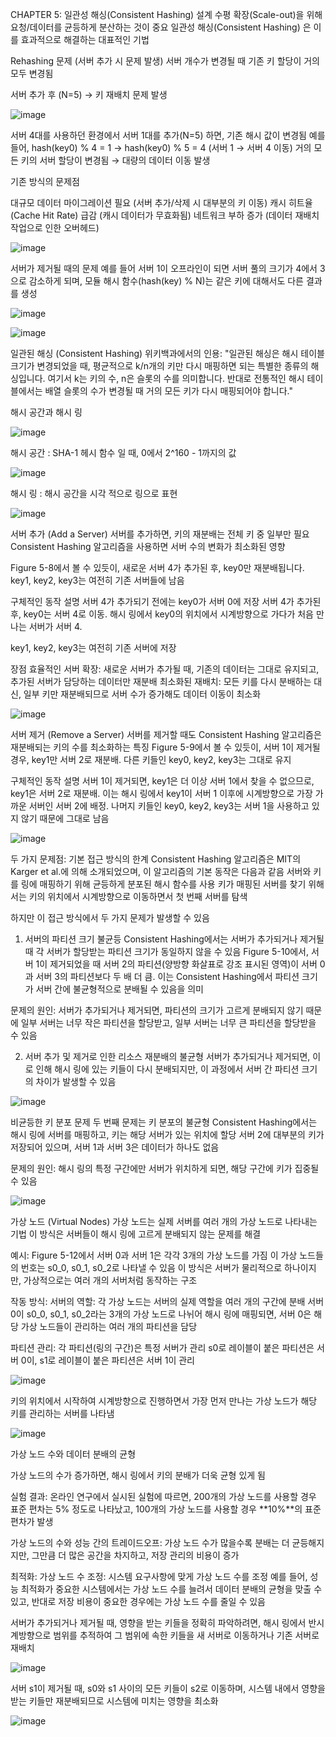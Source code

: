 CHAPTER 5: 일관성 해싱(Consistent Hashing) 설계
수평 확장(Scale-out)을 위해 요청/데이터를 균등하게 분산하는 것이 중요
일관성 해싱(Consistent Hashing) 은 이를 효과적으로 해결하는 대표적인 기법

Rehashing 문제 (서버 추가 시 문제 발생)
서버 개수가 변경될 때 기존 키 할당이 거의 모두 변경됨

서버 추가 후 (N=5) → 키 재배치 문제 발생

![image](https://github.com/user-attachments/assets/02dae41d-94be-4b4c-be43-33586de05a04)

서버 4대를 사용하던 환경에서 서버 1대를 추가(N=5) 하면, 기존 해시 값이 변경됨
예를 들어, hash(key0) % 4 = 1 → hash(key0) % 5 = 4 (서버 1 → 서버 4 이동)
거의 모든 키의 서버 할당이 변경됨 → 대량의 데이터 이동 발생

기존 방식의 문제점

대규모 데이터 마이그레이션 필요 (서버 추가/삭제 시 대부분의 키 이동)
캐시 히트율(Cache Hit Rate) 급감 (캐시 데이터가 무효화됨)
네트워크 부하 증가 (데이터 재배치 작업으로 인한 오버헤드)

![image](https://github.com/user-attachments/assets/e0d0e621-bbcf-4b7c-a491-cda1aab45f56)

서버가 제거될 때의 문제
예를 들어 서버 1이 오프라인이 되면 서버 풀의 크기가 4에서 3으로 감소하게 되며, 모듈 해시 함수(hash(key) % N)는 같은 키에 대해서도 다른 결과를 생성

![image](https://github.com/user-attachments/assets/e8af368d-9260-4c37-9467-1a8bae58758c)

![image](https://github.com/user-attachments/assets/48c079c6-b357-418c-bff9-3f74be9860ca)

일관된 해싱 (Consistent Hashing)
위키백과에서의 인용:
"일관된 해싱은 해시 테이블 크기가 변경되었을 때, 평균적으로 k/n개의 키만 다시 매핑하면 되는 특별한 종류의 해싱입니다. 
여기서 k는 키의 수, n은 슬롯의 수를 의미합니다. 반대로 전통적인 해시 테이블에서는 배열 슬롯의 수가 변경될 때 거의 모든 키가 다시 매핑되어야 합니다."

해시 공간과 해시 링

![image](https://github.com/user-attachments/assets/a0f6dd6d-51c3-402c-a558-84ab7560feef)

해시 공간 : SHA-1 헤시 함수 일 때, 0에서 2^160 - 1까지의 값 

![image](https://github.com/user-attachments/assets/d7fd9718-43c7-40ef-87db-743f58cbd177)

해시 링 : 해시 공간을 시각 적으로 링으로 표현

![image](https://github.com/user-attachments/assets/321ff320-8504-468d-8099-372bf998b311)

서버 추가 (Add a Server)
서버를 추가하면, 키의 재분배는 전체 키 중 일부만 필요
Consistent Hashing 알고리즘을 사용하면 서버 수의 변화가 최소화된 영향

Figure 5-8에서 볼 수 있듯이, 새로운 서버 4가 추가된 후, key0만 재분배됩니다. key1, key2, key3는 여전히 기존 서버들에 남음

구체적인 동작 설명
서버 4가 추가되기 전에는 key0가 서버 0에 저장
서버 4가 추가된 후, key0는 서버 4로 이동. 해시 링에서 key0의 위치에서 시계방향으로 가다가 처음 만나는 서버가 서버 4.

key1, key2, key3는 여전히 기존 서버에 저장

장점
효율적인 서버 확장: 새로운 서버가 추가될 때, 기존의 데이터는 그대로 유지되고, 추가된 서버가 담당하는 데이터만 재분배
최소화된 재배치: 모든 키를 다시 분배하는 대신, 일부 키만 재분배되므로 서버 수가 증가해도 데이터 이동이 최소화

![image](https://github.com/user-attachments/assets/4e22ef52-2029-47f2-97a4-a22dd58aded9)

서버 제거 (Remove a Server)
서버를 제거할 때도 Consistent Hashing 알고리즘은 재분배되는 키의 수를 최소화하는 특징
Figure 5-9에서 볼 수 있듯이, 서버 1이 제거될 경우, key1만 서버 2로 재분배. 다른 키들인 key0, key2, key3는 그대로 유지

구체적인 동작 설명
서버 1이 제거되면, key1은 더 이상 서버 1에서 찾을 수 없으므로, key1은 서버 2로 재분배. 이는 해시 링에서 key1이 서버 1 이후에 시계방향으로 가장 가까운 서버인 서버 2에 배정.
나머지 키들인 key0, key2, key3는 서버 1을 사용하고 있지 않기 때문에 그대로 남음

![image](https://github.com/user-attachments/assets/8955d2a5-2ad2-4fed-b869-3c46b18e3e53)

두 가지 문제점: 기본 접근 방식의 한계
Consistent Hashing 알고리즘은 MIT의 Karger et al.에 의해 소개되었으며, 이 알고리즘의 기본 동작은 다음과 같음
서버와 키를 링에 매핑하기 위해 균등하게 분포된 해시 함수를 사용
키가 매핑된 서버를 찾기 위해서는 키의 위치에서 시계방향으로 이동하면서 첫 번째 서버를 탐색

하지만 이 접근 방식에서 두 가지 문제가 발생할 수 있음

1. 서버의 파티션 크기 불균등
Consistent Hashing에서는 서버가 추가되거나 제거될 때 각 서버가 할당받는 파티션 크기가 동일하지 않을 수 있음
Figure 5-10에서, 서버 1이 제거되었을 때 서버 2의 파티션(양방향 화살표로 강조 표시된 영역)이 서버 0과 서버 3의 파티션보다 두 배 더 큼.
이는 Consistent Hashing에서 파티션 크기가 서버 간에 불균형적으로 분배될 수 있음을 의미

문제의 원인:
서버가 추가되거나 제거되면, 파티션의 크기가 고르게 분배되지 않기 때문에 일부 서버는 너무 작은 파티션을 할당받고, 일부 서버는 너무 큰 파티션을 할당받을 수 있음

2. 서버 추가 및 제거로 인한 리소스 재분배의 불균형
서버가 추가되거나 제거되면, 이로 인해 해시 링에 있는 키들이 다시 분배되지만, 이 과정에서 서버 간 파티션 크기의 차이가 발생할 수 있음

![image](https://github.com/user-attachments/assets/df5d0a0c-6c3b-4f86-93d3-106cb4d27d8c)

비균등한 키 분포 문제
두 번째 문제는 키 분포의 불균형
Consistent Hashing에서는 해시 링에 서버를 매핑하고, 키는 해당 서버가 있는 위치에 할당
서버 2에 대부분의 키가 저장되어 있으며, 서버 1과 서버 3은 데이터가 하나도 없음

문제의 원인:
해시 링의 특정 구간에만 서버가 위치하게 되면, 해당 구간에 키가 집중될 수 있음

![image](https://github.com/user-attachments/assets/12dfde82-52b6-40fa-b4af-ef10dd4242cf)

가상 노드 (Virtual Nodes)
가상 노드는 실제 서버를 여러 개의 가상 노드로 나타내는 기법
이 방식은 서버들이 해시 링에 고르게 분배되지 않는 문제를 해결

예시:
Figure 5-12에서 서버 0과 서버 1은 각각 3개의 가상 노드를 가짐 
이 가상 노드들의 번호는 s0_0, s0_1, s0_2로 나타낼 수 있음
이 방식은 서버가 물리적으로 하나이지만, 가상적으로는 여러 개의 서버처럼 동작하는 구조

작동 방식:
서버의 역할: 각 가상 노드는 서버의 실제 역할을 여러 개의 구간에 분배
서버 0이 s0_0, s0_1, s0_2라는 3개의 가상 노드로 나뉘어 해시 링에 매핑되면, 서버 0은 해당 가상 노드들이 관리하는 여러 개의 파티션을 담당

파티션 관리: 각 파티션(링의 구간)은 특정 서버가 관리
s0로 레이블이 붙은 파티션은 서버 0이, s1로 레이블이 붙은 파티션은 서버 1이 관리

![image](https://github.com/user-attachments/assets/4a48de27-804d-4c22-9ff8-4b383cd65a56)

키의 위치에서 시작하여 시계방향으로 진행하면서 가장 먼저 만나는 가상 노드가 해당 키를 관리하는 서버를 나타냄

![image](https://github.com/user-attachments/assets/a621c07c-95ee-46d4-8d51-d27ea6684dab)

가상 노드 수와 데이터 분배의 균형

가상 노드의 수가 증가하면, 해시 링에서 키의 분배가 더욱 균형 있게 됨

실험 결과:
온라인 연구에서 실시된 실험에 따르면, 200개의 가상 노드를 사용할 경우 표준 편차는 5% 정도로 나타났고, 100개의 가상 노드를 사용할 경우 **10%**의 표준 편차가 발생

가상 노드의 수와 성능 간의 트레이드오프: 가상 노드 수가 많을수록 분배는 더 균등해지지만, 그만큼 더 많은 공간을 차지하고, 저장 관리의 비용이 증가

최적화:
가상 노드 수 조정: 시스템 요구사항에 맞게 가상 노드 수를 조정
예를 들어, 성능 최적화가 중요한 시스템에서는 가상 노드 수를 늘려서 데이터 분배의 균형을 맞출 수 있고, 반대로 저장 비용이 중요한 경우에는 가상 노드 수를 줄일 수 있음

서버가 추가되거나 제거될 때, 영향을 받는 키들을 정확히 파악하려면, 해시 링에서 반시계방향으로 범위를 추적하여 그 범위에 속한 키들을 새 서버로 이동하거나 기존 서버로 재배치

![image](https://github.com/user-attachments/assets/2f4eb295-849f-4fe1-a4e7-8f0a3c91c04f)

서버 s1이 제거될 때, s0와 s1 사이의 모든 키들이 s2로 이동하며, 시스템 내에서 영향을 받는 키들만 재분배되므로 시스템에 미치는 영향을 최소화

![image](https://github.com/user-attachments/assets/8eaed0f2-db09-4416-8767-b2bd9a93929e)
